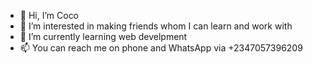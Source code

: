 - 👋 Hi, I’m Coco
- 👀 I’m interested in making friends whom I can learn and work with
- 🌱 I’m currently learning web develpment
- 📫 You can reach me on phone and WhatsApp via +2347057396209

<!---
EverythingCoco/EverythingCoco is a ✨ special ✨ repository because its `README.md` (this file) appears on your GitHub profile.
You can click the Preview link to take a look at your changes.
--->
